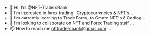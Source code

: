 - 👋 Hi, I’m @NFT-TradersBank
- 👀 I’m interested in forex trading , Cryptocurrencies & NFT's...
- 🌱 I’m currently learning to Trade Forex, to Create NFT's & Coding...
- 💞️ I’m looking to collaborate on NFT and Forex Trading stuff ...
- 📫 How to reach me nfttradersbank@gmail.com ...

<!---
NFT-TradersBank/NFT-TradersBank is a ✨ special ✨ repository because its `README.md` (this file) appears on your GitHub profile.
You can click the Preview link to take a look at your changes.
--->
